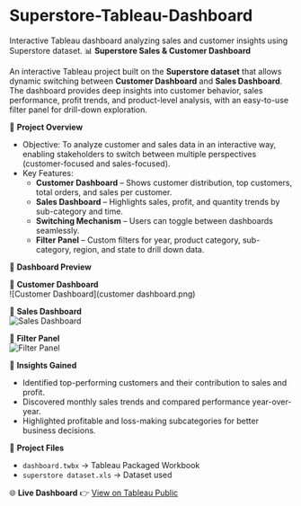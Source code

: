 # Superstore-Tableau-Dashboard
Interactive Tableau dashboard analyzing sales and customer insights using Superstore dataset.
📊 **Superstore Sales & Customer Dashboard**

An interactive Tableau project built on the **Superstore dataset** that allows dynamic switching between **Customer Dashboard** and **Sales Dashboard**.  
The dashboard provides deep insights into customer behavior, sales performance, profit trends, and product-level analysis, with an easy-to-use filter panel for drill-down exploration.


🚀 **Project Overview**
- Objective: To analyze customer and sales data in an interactive way, enabling stakeholders to switch between multiple perspectives (customer-focused and sales-focused).  
- Key Features:
  - **Customer Dashboard** – Shows customer distribution, top customers, total orders, and sales per customer.  
  - **Sales Dashboard** – Highlights sales, profit, and quantity trends by sub-category and time.  
  - **Switching Mechanism** – Users can toggle between dashboards seamlessly.  
  - **Filter Panel** – Custom filters for year, product category, sub-category, region, and state to drill down data.  


📸 **Dashboard Preview**  

🔹 **Customer Dashboard**  
![Customer Dashboard](customer dashboard.png)  

🔹 **Sales Dashboard**  
![Sales Dashboard](<img width="1919" height="803" alt="image" src="https://github.com/user-attachments/assets/a3310ad4-39f3-4dda-9fa8-257e9cf5cb8b" />
)  

🔹 **Filter Panel**  
![Filter Panel](<img width="402" height="737" alt="image" src="https://github.com/user-attachments/assets/d2f75667-2d25-4591-b846-29dec42626a8" />
)  


🔑 **Insights Gained**
- Identified top-performing customers and their contribution to sales and profit.  
- Discovered monthly sales trends and compared performance year-over-year.  
- Highlighted profitable and loss-making subcategories for better business decisions.    


 📂 **Project Files**
- `dashboard.twbx` → Tableau Packaged Workbook  
- `superstore dataset.xls` → Dataset used  
 

🌐 **Live Dashboard**
👉 [View on Tableau Public](https://public.tableau.com/app/profile/gunti.sharun/viz/dashboard_17578439040770/SalesDashboard?publish=yes&showOnboarding=true)  
  
